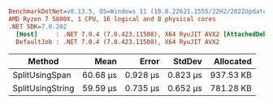 ``` ini

BenchmarkDotNet=v0.13.5, OS=Windows 11 (10.0.22621.1555/22H2/2022Update/SunValley2)
AMD Ryzen 7 5800X, 1 CPU, 16 logical and 8 physical cores
.NET SDK=7.0.202
  [Host]     : .NET 7.0.4 (7.0.423.11508), X64 RyuJIT AVX2 [AttachedDebugger]
  DefaultJob : .NET 7.0.4 (7.0.423.11508), X64 RyuJIT AVX2


```
|           Method |     Mean |    Error |   StdDev | Allocated |
|----------------- |---------:|---------:|---------:|----------:|
|   SplitUsingSpan | 60.68 μs | 0.928 μs | 0.823 μs | 937.53 KB |
| SplitUsingString | 59.59 μs | 0.735 μs | 0.652 μs | 781.28 KB |

